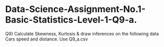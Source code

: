 # Data-Science-Assignment-No.1-Basic-Statistics-Level-1-Q9-a.
Q9) Calculate Skewness, Kurtosis &amp; draw inferences on the following data Cars speed and distance.
Use Q9_a.csv
